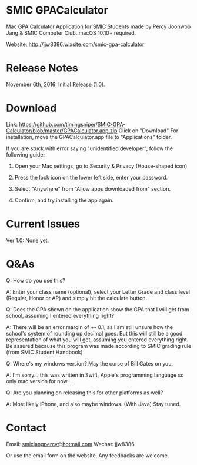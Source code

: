# SMIC GPACalculator
Mac GPA Calculator Application for SMIC Students made by Percy Joonwoo Jang & SMIC Computer Club.
macOS 10.10+ required.

Website: http://jjw8386.wixsite.com/smic-gpa-calculator

# Release Notes
November 6th, 2016: Initial Release (1.0).

# Download
Link: https://github.com/timingsniper/SMIC-GPA-Calculator/blob/master/GPACalculator.app.zip
Click on "Download"
For installation, move the GPACalculator.app file to "Applications" folder.

If you are stuck with error saying "unidentified developer", follow the following guide: 

1. Open your Mac settings, go to Security & Privacy (House-shaped icon)

2. Press the lock icon on the lower left side, enter your password.

3. Select "Anywhere" from "Allow apps downloaded from" section.

4. Confirm, and try installing the app again.

# Current Issues
Ver 1.0: None yet.

# Q&As
Q: How do you use this?

A: Enter your class name (optional), select your Letter Grade and class level (Regular, Honor or AP) and simply hit the calculate button.

Q: Does the GPA shown on the application show the GPA that I will get from school, assuming I entered everything right?

A: There will be an error margin of +- 0.1, as I am still unsure how the school's system of rounding up decimal goes.
   But this will still be a good representation of what you will get, assuming you entered everything right. Be assured 
   because this program was made according to SMIC grading rule (from SMIC Student Handbook)

Q: Where's my windows version? May the curse of Bill Gates on you.

A: I'm sorry... this was written in Swift, Apple's programming language so only mac version for now...

Q: Are you planning on releasing this for other platforms as well?

A: Most likely iPhone, and also maybe windows. (With Java) Stay tuned.

# Contact
Email: smicjangpercy@hotmail.com
Wechat: jjw8386

Or use the email form on the website. Any feedbacks are welcome.
